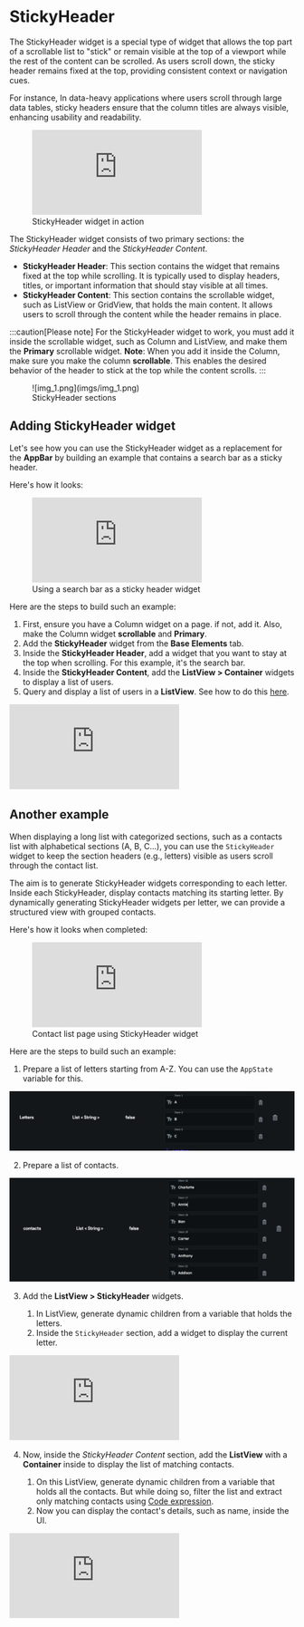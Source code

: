 

# StickyHeader

The StickyHeader widget is a special type of widget that allows the top part of a scrollable list to "stick" or remain visible at the top of a viewport while the rest of the content can be scrolled. As users scroll down, the sticky header remains fixed at the top, providing consistent context or navigation cues.

For instance, In data-heavy applications where users scroll through large data tables, sticky headers ensure that the column titles are always visible, enhancing usability and readability.

<figure>
    <div style={{
    position: 'relative',
    paddingBottom: 'calc(56.67989417989418% + 41px)', // Keeps the aspect ratio and additional padding
    height: 0,
    width: '100%'
}}>
    <iframe 
        src="https://demo.arcade.software/QBOHjQRfLrn1tCofcQdP?embed&show_copy_link=true"
        title=""
        style={{
            position: 'absolute',
            top: 0,
            left: 0,
            width: '100%',
            height: '100%',
            colorScheme: 'light'
        }}
        frameborder="0"
        loading="lazy"
        webkitAllowFullScreen
        mozAllowFullScreen
        allowFullScreen
        allow="clipboard-write">
    </iframe>
</div>

  <figcaption class="centered-caption">StickyHeader widget in action</figcaption>
</figure>

The StickyHeader widget consists of two primary sections: the *StickyHeader Header* and the *StickyHeader Content*.

* **StickyHeader Header**: This section contains the widget that remains fixed at the top while scrolling. It is typically used to display headers, titles, or important information that should stay visible at all times.
* **StickyHeader Content**: This section contains the scrollable widget, such as ListView or GridView, that holds the main content. It allows users to scroll through the content while the header remains in place.

:::caution[Please note]
For the StickyHeader widget to work, you must add it inside the scrollable widget, such as Column and ListView, and make them the **Primary** scrollable widget. **Note**: When you add it inside the Column, make sure you make the column **scrollable**. This enables the desired behavior of the header to stick at the top while the content scrolls.
:::

<figure>
    ![img_1.png](imgs/img_1.png)
  <figcaption class="centered-caption">StickyHeader sections</figcaption>
</figure>

## Adding StickyHeader widget

Let's see how you can use the StickyHeader widget as a replacement for the **AppBar** by building an example that contains a search bar as a sticky header.

Here's how it looks:



<figure>
    <div style={{
    position: 'relative',
    paddingBottom: 'calc(56.67989417989418% + 41px)', // Keeps the aspect ratio and additional padding
    height: 0,
    width: '100%'
}}>
    <iframe 
        src="https://demo.arcade.software/cvvFDg8mw7qcQmeQF06Q?embed&show_copy_link=true"
        title=""
        style={{
            position: 'absolute',
            top: 0,
            left: 0,
            width: '100%',
            height: '100%',
            colorScheme: 'light'
        }}
        frameborder="0"
        loading="lazy"
        webkitAllowFullScreen
        mozAllowFullScreen
        allowFullScreen
        allow="clipboard-write">
    </iframe>
</div>
  <figcaption class="centered-caption">Using a search bar as a sticky header widget</figcaption>
</figure>

Here are the steps to build such an example:

1. First, ensure you have a Column widget on a page. if not, add it. Also, make the Column widget **scrollable** and **Primary**.
2. Add the **StickyHeader** widget from the **Base Elements** tab.
3. Inside the **StickyHeader Header**, add a widget that you want to stay at the top when scrolling. For this example, it's the search bar.
4. Inside the **StickyHeader Content**, add the **ListView > Container** widgets to display a list of users.
5. Query and display a list of users in a **ListView**. See how to do this [here](#).

<div class="video-container"><iframe src="https://www.loom.
com/embed/fb1aa4fcb11240ce95f5e4539ee0c224?sid=c1e3773c-993d-4752-a5ff-770dde87545b" frameborder="0" allow="accelerometer; autoplay; clipboard-write; encrypted-media; gyroscope; picture-in-picture; web-share" referrerpolicy="strict-origin-when-cross-origin" allowfullscreen></iframe></div>



## Another example

When displaying a long list with categorized sections, such as a contacts list with alphabetical sections (A, B, C...), you can use the `StickyHeader` widget to keep the section headers (e.g., letters) visible as users scroll through the contact list.

The aim is to generate StickyHeader widgets corresponding to each letter. Inside each StickyHeader, display contacts matching its starting letter. By dynamically generating StickyHeader widgets per letter, we can provide a structured view with grouped contacts.

Here's how it looks when completed:

<figure>
    <div style={{
    position: 'relative',
    paddingBottom: 'calc(56.67989417989418% + 41px)', // Keeps the aspect ratio and additional padding
    height: 0,
    width: '100%'
}}>
    <iframe 
        src="https://demo.arcade.software/of8foZd2MMR5kMoq9IKa?embed&show_copy_link=true"
        title=""
        style={{
            position: 'absolute',
            top: 0,
            left: 0,
            width: '100%',
            height: '100%',
            colorScheme: 'light'
        }}
        frameborder="0"
        loading="lazy"
        webkitAllowFullScreen
        mozAllowFullScreen
        allowFullScreen
        allow="clipboard-write">
    </iframe>
</div>
  <figcaption class="centered-caption">Contact list page using StickyHeader widget</figcaption>
</figure>

Here are the steps to build such an example:

1. Prepare a list of letters starting from A-Z. You can use the `AppState` variable for this.

<p></p>

![img_2.png](imgs/img_2.png)

2. Prepare a list of contacts.

<p></p>

![img_3.png](imgs/img_3.png)

3. Add the **ListView > StickyHeader** widgets.

    1. In ListView, generate dynamic children from a variable that holds the letters.
    2. Inside the `StickyHeader` section, add a widget to display the current letter.

<div class="video-container"><iframe src="https://www.loom.
com/embed/39bb5fc9068f4a759a4b0d6fd62e3f16?sid=ed5c274e-f1e0-4830-9702-dd35ac2d6d51" frameborder="0" allow="accelerometer; autoplay; clipboard-write; encrypted-media; gyroscope; picture-in-picture; web-share" referrerpolicy="strict-origin-when-cross-origin" allowfullscreen></iframe></div>



4. Now, inside the *StickyHeader* *Content* section, add the **ListView** with a **Container** 
inside to display the list of matching contacts.

    1. On this ListView, generate dynamic children from a variable that holds all the contacts. But while doing so, filter the list and extract only matching contacts using [Code expression](/advanced-functionality/code-expression).
    2. Now you can display the contact's details, such as name, inside the UI.

<div class="video-container"><iframe src="https://www.loom.
com/embed/990913b5d2ce4ae9b3884519d661ad5b?sid=74fb34c2-f08b-40e2-b0df-d0d42aa30f2b" frameborder="0" allow="accelerometer; autoplay; clipboard-write; encrypted-media; gyroscope; picture-in-picture; web-share" referrerpolicy="strict-origin-when-cross-origin" allowfullscreen></iframe></div>

